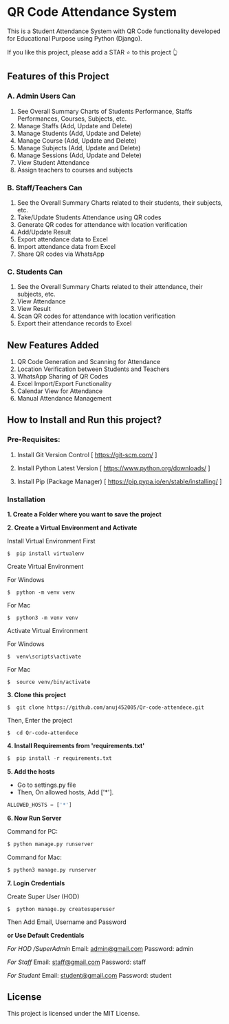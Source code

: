 # QR Code Attendance System

This is a Student Attendance System with QR Code functionality developed for Educational Purpose using Python (Django).

If you like this project, please add a STAR ⭐️ to this project 👆

## Features of this Project

### A. Admin Users Can

1. See Overall Summary Charts of Students Performance, Staffs Performances, Courses, Subjects, etc.
2. Manage Staffs (Add, Update and Delete)
3. Manage Students (Add, Update and Delete)
4. Manage Course (Add, Update and Delete)
5. Manage Subjects (Add, Update and Delete)
6. Manage Sessions (Add, Update and Delete)
7. View Student Attendance
8. Assign teachers to courses and subjects

### B. Staff/Teachers Can

1. See the Overall Summary Charts related to their students, their subjects, etc.
2. Take/Update Students Attendance using QR codes
3. Generate QR codes for attendance with location verification
4. Add/Update Result
5. Export attendance data to Excel
6. Import attendance data from Excel
7. Share QR codes via WhatsApp

### C. Students Can

1. See the Overall Summary Charts related to their attendance, their subjects, etc.
2. View Attendance
3. View Result
4. Scan QR codes for attendance with location verification
5. Export their attendance records to Excel

## New Features Added

1. QR Code Generation and Scanning for Attendance
2. Location Verification between Students and Teachers
3. WhatsApp Sharing of QR Codes
4. Excel Import/Export Functionality
5. Calendar View for Attendance
6. Manual Attendance Management

## How to Install and Run this project?

### Pre-Requisites:

1. Install Git Version Control
   [ https://git-scm.com/ ]

2. Install Python Latest Version
   [ https://www.python.org/downloads/ ]

3. Install Pip (Package Manager)
   [ https://pip.pypa.io/en/stable/installing/ ]

### Installation

**1. Create a Folder where you want to save the project**

**2. Create a Virtual Environment and Activate**

Install Virtual Environment First

```
$  pip install virtualenv
```

Create Virtual Environment

For Windows

```
$  python -m venv venv
```

For Mac

```
$  python3 -m venv venv
```

Activate Virtual Environment

For Windows

```
$  venv\scripts\activate
```

For Mac

```
$  source venv/bin/activate
```

**3. Clone this project**

```
$  git clone https://github.com/anuj452005/Qr-code-attendece.git
```

Then, Enter the project

```
$  cd Qr-code-attendece
```

**4. Install Requirements from 'requirements.txt'**

```python
$  pip install -r requirements.txt
```

**5. Add the hosts**

- Go to settings.py file
- Then, On allowed hosts, Add ['*'].

```python
ALLOWED_HOSTS = ['*']
```

**6. Now Run Server**

Command for PC:

```python
$ python manage.py runserver
```

Command for Mac:

```python
$ python3 manage.py runserver
```

**7. Login Credentials**

Create Super User (HOD)

```
$  python manage.py createsuperuser
```

Then Add Email, Username and Password

**or Use Default Credentials**

_For HOD /SuperAdmin_
Email: admin@gmail.com
Password: admin

_For Staff_
Email: staff@gmail.com
Password: staff

_For Student_
Email: student@gmail.com
Password: student

## License

This project is licensed under the MIT License.
